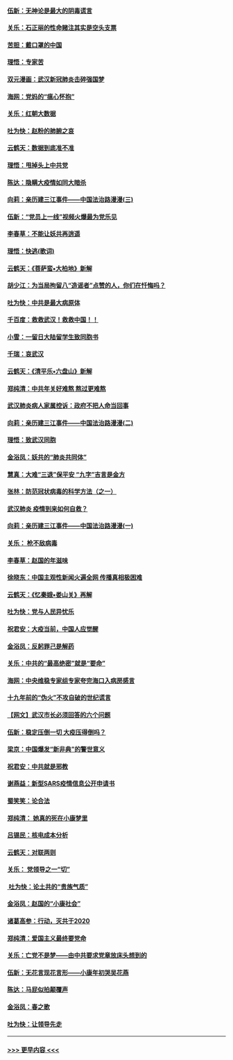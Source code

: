 #### [伍新：无神论是最大的阴毒谎言](../pages/nsc993/n11846129.md?t=02062355) 
#### [关乐：石正丽的性命赌注其实是空头支票](../pages/nsc993/n11846109.md?t=02062355) 
#### [苦胆：戴口罩的中国](../pages/nsc993/n11845576.md?t=02062355) 
#### [理悟：专家苦](../pages/nsc993/n11845564.md?t=02062355) 
#### [双元漫画：武汉新冠肺炎击碎强国梦](../pages/nsc993/n11843320.md?t=02062355) 
#### [海网：党妈的“瘟心怀抱”](../pages/nsc993/n11840740.md?t=02062355) 
#### [关乐：红朝大数据](../pages/nsc993/n11840675.md?t=02062355) 
#### [吐为快：赵粉的肺腑之哀](../pages/nsc993/n11840618.md?t=02062355) 
#### [云鹤天：数据到底准不准](../pages/nsc993/n11840325.md?t=02062355) 
#### [理悟：甩掉头上中共党](../pages/nsc993/n11838826.md?t=02062355) 
#### [陈达：隐瞒大疫情如同大暗杀](../pages/nsc993/n11838771.md?t=02062355) 
#### [向莉：亲历建三江事件——中国法治路漫漫(三)](../pages/nsc993/n11831825.md?t=02062355) 
#### [伍新：“党员上一线”视频火爆最为党乐见](../pages/nsc993/n11838200.md?t=02062355) 
#### [李春草：不能让妖共再逍遥](../pages/nsc993/n11838102.md?t=02062355) 
#### [理悟：快逃(歌词)](../pages/nsc993/n11838083.md?t=02062355) 
#### [云鹤天：《菩萨蛮▪大柏地》新解](../pages/nsc993/n11838059.md?t=02062355) 
#### [胡少江：为当局拘留八“造谣者”点赞的人，你们在忏悔吗？](../pages/nsc993/n11836801.md?t=02062355) 
#### [吐为快：中共是最大病原体](../pages/nsc993/n11836748.md?t=02062355) 
#### [千百度：救救武汉！救救中国！！](../pages/nsc993/n11836145.md?t=02062355) 
#### [小雪：一留日大陆留学生致同胞书](../pages/nsc993/n11834624.md?t=02062355) 
#### [千瑞：哀武汉](../pages/nsc993/n11833647.md?t=02062355) 
#### [云鹤天：《清平乐▪六盘山》新解](../pages/nsc993/n11833611.md?t=02062355) 
#### [郑纯清：中共年关好难熬 熬过更难熬](../pages/nsc993/n11833489.md?t=02062355) 
#### [武汉肺炎病人家属控诉：政府不把人命当回事](../pages/nsc993/n11833205.md?t=02062355) 
#### [向莉：亲历建三江事件——中国法治路漫漫(二)](../pages/nsc993/n11829102.md?t=02062355) 
#### [理悟：致武汉同胞](../pages/nsc993/n11831522.md?t=02062355) 
#### [金浴凤：妖共的“肺炎共同体”](../pages/nsc993/n11829448.md?t=02062355) 
#### [慧真：大难“三退”保平安 “九字”吉言是金方](../pages/nsc993/n11829501.md?t=02062355) 
#### [张林：防范冠状病毒的科学方法（之一）](../pages/nsc993/n11828618.md?t=02062355) 
#### [武汉肺炎 疫情到来如何自救？](../pages/nsc993/n11827632.md?t=02062355) 
#### [向莉：亲历建三江事件——中国法治路漫漫(一)](../pages/nsc993/n11827190.md?t=02062355) 
#### [关乐： 枪不敌病毒](../pages/nsc993/n11826746.md?t=02062355) 
#### [李春草：赵国的年滋味](../pages/nsc993/n11826321.md?t=02062355) 
#### [徐晓东：中国主观性新闻火遍全网 传播真相极困难](../pages/nsc993/n11826508.md?t=02062355) 
#### [云鹤天：《忆秦娥▪娄山关》再解](../pages/nsc993/n11824682.md?t=02062355) 
#### [吐为快：党与人民异忧乐](../pages/nsc993/n11824660.md?t=02062355) 
#### [祝君安：大疫当前，中国人应觉醒](../pages/nsc993/n11821946.md?t=02062355) 
#### [金浴凤：反躬罪己是解药](../pages/nsc993/n11820280.md?t=02062355) 
#### [关乐：中共的“最高绝密”就是“要命”](../pages/nsc993/n11816946.md?t=02062355) 
#### [海网：中央维稳专家组专家夸完海口入病房感言](../pages/nsc993/n11815138.md?t=02062355) 
#### [十九年前的“伪火”不攻自破的世纪谎言](../pages/nsc993/n11813238.md?t=02062355) 
#### [【网文】武汉市长必须回答的六个问题](../pages/nsc993/n11813848.md?t=02062355) 
#### [伍新：稳定压倒一切 大疫压得倒吗？](../pages/nsc993/n11812634.md?t=02062355) 
#### [梁京：中国爆发“新非典”的警世意义](../pages/nsc993/n11812554.md?t=02062355) 
#### [祝君安：中共就是邪教](../pages/nsc993/n11812431.md?t=02062355) 
#### [谢燕益：新型SARS疫情信息公开申请书](../pages/nsc993/n11808840.md?t=02062355) 
#### [蜀笑笑：论合法](../pages/nsc993/n11808064.md?t=02062355) 
#### [郑纯清： 她真的死在小康梦里](../pages/nsc993/n11806623.md?t=02062355) 
#### [吕锡民：核电成本分析](../pages/nsc993/n11806284.md?t=02062355) 
#### [云鹤天：对联两则](../pages/nsc993/n11805957.md?t=02062355) 
#### [关乐： 党领导之一“切”](../pages/nsc993/n11804505.md?t=02062355) 
#### [ 吐为快：论土共的“贵族气质”](../pages/nsc993/n11804490.md?t=02062355) 
#### [金浴凤：赵国的“小康社会”](../pages/nsc993/n11804452.md?t=02062355) 
#### [诸葛高参：行动，灭共于2020](../pages/nsc993/n11804120.md?t=02062355) 
#### [郑纯清：爱国主义最终要党命](../pages/nsc993/n11802197.md?t=02062355) 
#### [关乐：亡党不是梦——由中共要求党章放床头想到的](../pages/nsc993/n11802156.md?t=02062355) 
#### [伍新：无花言现花言形——小康年初哭吴花燕](../pages/nsc993/n11800044.md?t=02062355) 
#### [陈达：马屁似拍颠覆声](../pages/nsc993/n11800010.md?t=02062355) 
#### [金浴凤：春之歌](../pages/nsc993/n11797687.md?t=02062355) 
#### [吐为快：让领导先走](../pages/nsc993/n11797512.md?t=02062355) 

----
#### [ >>> 更早内容 <<< ](../indexes/nsc993-earlier.md)
